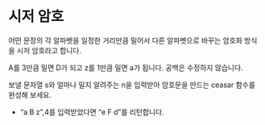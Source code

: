 # 시저 암호
어떤 문장의 각 알파벳을 일정한 거리만큼 밀어서 다른 알파벳으로 바꾸는 암호화 방식을 시저 암호라고 합니다.

A를 3만큼 밀면 D가 되고 z를 1만큼 밀면 a가 됩니다. 공백은 수정하지 않습니다.

보낼 문자열 s와 얼마나 밀지 알려주는 n을 입력받아 암호문을 만드는 ceasar 함수를 완성해 보세요.

* “a B z”,4를 입력받았다면 “e F d”를 리턴합니다.
